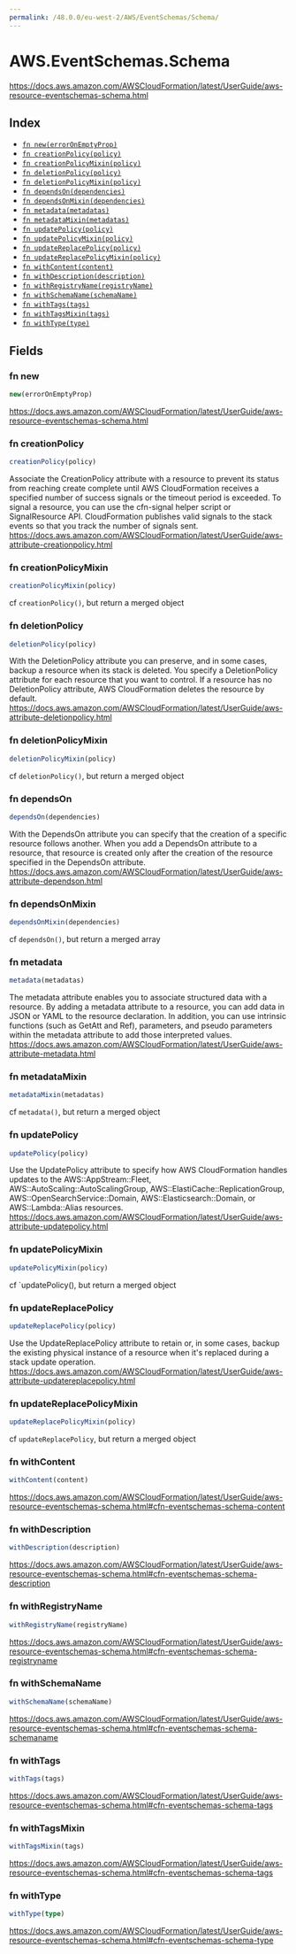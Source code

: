 ```yaml
---
permalink: /48.0.0/eu-west-2/AWS/EventSchemas/Schema/
---
```


# AWS.EventSchemas.Schema

https://docs.aws.amazon.com/AWSCloudFormation/latest/UserGuide/aws-resource-eventschemas-schema.html

## Index

* [`fn new(errorOnEmptyProp)`](#fn-new)
* [`fn creationPolicy(policy)`](#fn-creationpolicy)
* [`fn creationPolicyMixin(policy)`](#fn-creationpolicymixin)
* [`fn deletionPolicy(policy)`](#fn-deletionpolicy)
* [`fn deletionPolicyMixin(policy)`](#fn-deletionpolicymixin)
* [`fn dependsOn(dependencies)`](#fn-dependson)
* [`fn dependsOnMixin(dependencies)`](#fn-dependsonmixin)
* [`fn metadata(metadatas)`](#fn-metadata)
* [`fn metadataMixin(metadatas)`](#fn-metadatamixin)
* [`fn updatePolicy(policy)`](#fn-updatepolicy)
* [`fn updatePolicyMixin(policy)`](#fn-updatepolicymixin)
* [`fn updateReplacePolicy(policy)`](#fn-updatereplacepolicy)
* [`fn updateReplacePolicyMixin(policy)`](#fn-updatereplacepolicymixin)
* [`fn withContent(content)`](#fn-withcontent)
* [`fn withDescription(description)`](#fn-withdescription)
* [`fn withRegistryName(registryName)`](#fn-withregistryname)
* [`fn withSchemaName(schemaName)`](#fn-withschemaname)
* [`fn withTags(tags)`](#fn-withtags)
* [`fn withTagsMixin(tags)`](#fn-withtagsmixin)
* [`fn withType(type)`](#fn-withtype)

## Fields

### fn new

```ts
new(errorOnEmptyProp)
```

https://docs.aws.amazon.com/AWSCloudFormation/latest/UserGuide/aws-resource-eventschemas-schema.html

### fn creationPolicy

```ts
creationPolicy(policy)
```

Associate the CreationPolicy attribute with a resource to prevent its status from reaching create complete until AWS CloudFormation receives a specified number of success signals or the timeout period is exceeded. To signal a resource, you can use the cfn-signal helper script or SignalResource API. CloudFormation publishes valid signals to the stack events so that you track the number of signals sent. 
https://docs.aws.amazon.com/AWSCloudFormation/latest/UserGuide/aws-attribute-creationpolicy.html

### fn creationPolicyMixin

```ts
creationPolicyMixin(policy)
```

cf `creationPolicy()`, but return a merged object

### fn deletionPolicy

```ts
deletionPolicy(policy)
```

With the DeletionPolicy attribute you can preserve, and in some cases, backup a resource when its stack is deleted. You specify a DeletionPolicy attribute for each resource that you want to control. If a resource has no DeletionPolicy attribute, AWS CloudFormation deletes the resource by default. 
https://docs.aws.amazon.com/AWSCloudFormation/latest/UserGuide/aws-attribute-deletionpolicy.html

### fn deletionPolicyMixin

```ts
deletionPolicyMixin(policy)
```

cf `deletionPolicy()`, but return a merged object

### fn dependsOn

```ts
dependsOn(dependencies)
```

With the DependsOn attribute you can specify that the creation of a specific resource follows another. When you add a DependsOn attribute to a resource, that resource is created only after the creation of the resource specified in the DependsOn attribute. 
https://docs.aws.amazon.com/AWSCloudFormation/latest/UserGuide/aws-attribute-dependson.html

### fn dependsOnMixin

```ts
dependsOnMixin(dependencies)
```

cf `dependsOn()`, but return a merged array

### fn metadata

```ts
metadata(metadatas)
```

The metadata attribute enables you to associate structured data with a resource. By adding a metadata attribute to a resource, you can add data in JSON or YAML to the resource declaration. In addition, you can use intrinsic functions (such as GetAtt and Ref), parameters, and pseudo parameters within the metadata attribute to add those interpreted values. 
https://docs.aws.amazon.com/AWSCloudFormation/latest/UserGuide/aws-attribute-metadata.html

### fn metadataMixin

```ts
metadataMixin(metadatas)
```

cf `metadata()`, but return a merged object

### fn updatePolicy

```ts
updatePolicy(policy)
```

Use the UpdatePolicy attribute to specify how AWS CloudFormation handles updates to the AWS::AppStream::Fleet, AWS::AutoScaling::AutoScalingGroup, AWS::ElastiCache::ReplicationGroup, AWS::OpenSearchService::Domain, AWS::Elasticsearch::Domain, or AWS::Lambda::Alias resources. 
https://docs.aws.amazon.com/AWSCloudFormation/latest/UserGuide/aws-attribute-updatepolicy.html

### fn updatePolicyMixin

```ts
updatePolicyMixin(policy)
```

cf `updatePolicy(), but return a merged object

### fn updateReplacePolicy

```ts
updateReplacePolicy(policy)
```

Use the UpdateReplacePolicy attribute to retain or, in some cases, backup the existing physical instance of a resource when it's replaced during a stack update operation. 
https://docs.aws.amazon.com/AWSCloudFormation/latest/UserGuide/aws-attribute-updatereplacepolicy.html

### fn updateReplacePolicyMixin

```ts
updateReplacePolicyMixin(policy)
```

cf `updateReplacePolicy`, but return a merged object

### fn withContent

```ts
withContent(content)
```

https://docs.aws.amazon.com/AWSCloudFormation/latest/UserGuide/aws-resource-eventschemas-schema.html#cfn-eventschemas-schema-content

### fn withDescription

```ts
withDescription(description)
```

https://docs.aws.amazon.com/AWSCloudFormation/latest/UserGuide/aws-resource-eventschemas-schema.html#cfn-eventschemas-schema-description

### fn withRegistryName

```ts
withRegistryName(registryName)
```

https://docs.aws.amazon.com/AWSCloudFormation/latest/UserGuide/aws-resource-eventschemas-schema.html#cfn-eventschemas-schema-registryname

### fn withSchemaName

```ts
withSchemaName(schemaName)
```

https://docs.aws.amazon.com/AWSCloudFormation/latest/UserGuide/aws-resource-eventschemas-schema.html#cfn-eventschemas-schema-schemaname

### fn withTags

```ts
withTags(tags)
```

https://docs.aws.amazon.com/AWSCloudFormation/latest/UserGuide/aws-resource-eventschemas-schema.html#cfn-eventschemas-schema-tags

### fn withTagsMixin

```ts
withTagsMixin(tags)
```

https://docs.aws.amazon.com/AWSCloudFormation/latest/UserGuide/aws-resource-eventschemas-schema.html#cfn-eventschemas-schema-tags

### fn withType

```ts
withType(type)
```

https://docs.aws.amazon.com/AWSCloudFormation/latest/UserGuide/aws-resource-eventschemas-schema.html#cfn-eventschemas-schema-type